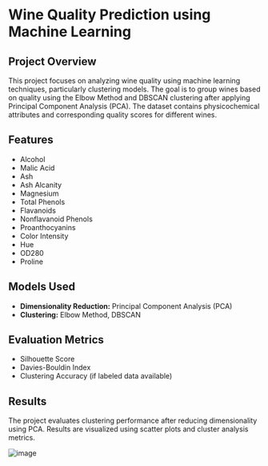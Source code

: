 # Wine Quality Prediction using Machine Learning

## Project Overview
This project focuses on analyzing wine quality using machine learning techniques, particularly clustering models. The goal is to group wines based on quality using the Elbow Method and DBSCAN clustering after applying Principal Component Analysis (PCA).
The dataset contains physicochemical attributes and corresponding quality scores for different wines.

## Features
- Alcohol
- Malic Acid
- Ash
- Ash Alcanity
- Magnesium
- Total Phenols
- Flavanoids
- Nonflavanoid Phenols
- Proanthocyanins
- Color Intensity
- Hue
- OD280
- Proline


## Models Used
- **Dimensionality Reduction:** Principal Component Analysis (PCA)
- **Clustering:** Elbow Method, DBSCAN

## Evaluation Metrics
- Silhouette Score
- Davies-Bouldin Index
- Clustering Accuracy (if labeled data available)

## Results
The project evaluates clustering performance after reducing dimensionality using PCA. Results are visualized using scatter plots and cluster analysis metrics.




![image](https://github.com/user-attachments/assets/65f0ffaa-a580-4c17-85ae-359b281742e9)
